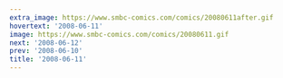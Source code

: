 ```yaml
---
extra_image: https://www.smbc-comics.com/comics/20080611after.gif
hovertext: '2008-06-11'
image: https://www.smbc-comics.com/comics/20080611.gif
next: '2008-06-12'
prev: '2008-06-10'
title: '2008-06-11'
---
```

